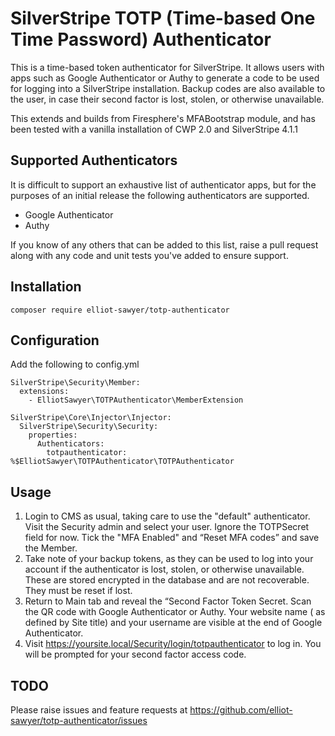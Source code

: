 # SilverStripe TOTP (Time-based One Time Password) Authenticator

This is a time-based token authenticator for SilverStripe. It allows users with apps such as Google Authenticator or Authy to generate a code to be used for logging into a SilverStripe installation. Backup codes are also available to the user, in case their second factor is lost, stolen, or otherwise unavailable.

This extends and builds from Firesphere's MFABootstrap module, and has been tested with a vanilla installation of CWP 2.0 and SilverStripe 4.1.1

## Supported Authenticators
It is difficult to support an exhaustive list of authenticator apps, but for the purposes of an initial release the following authenticators are supported.

* Google Authenticator
* Authy

If you know of any others that can be added to this list, raise a pull request along with any code and unit tests you've added to ensure support.

## Installation
`composer require elliot-sawyer/totp-authenticator`

## Configuration

Add the following to config.yml

```
SilverStripe\Security\Member:
  extensions:
    - ElliotSawyer\TOTPAuthenticator\MemberExtension

SilverStripe\Core\Injector\Injector:
  SilverStripe\Security\Security:
    properties:
      Authenticators:
        totpauthenticator: %$ElliotSawyer\TOTPAuthenticator\TOTPAuthenticator

```

## Usage

1. Login to CMS as usual, taking care to use the "default" authenticator. Visit the Security admin and select your user. Ignore the TOTPSecret field for now. Tick the "MFA Enabled" and “Reset MFA codes” and save the Member.
2. Take note of your backup tokens, as they can be used to log into your account if the authenticator is lost, stolen, or otherwise unavailable. These are stored encrypted in the database and are not recoverable. They must be reset if lost.
3. Return to Main tab and reveal the “Second Factor Token Secret. Scan the QR code with Google Authenticator or Authy. Your website name ( as defined by Site title) and your username are visible at the end of Google Authenticator.
4. Visit https://yoursite.local/Security/login/totpauthenticator to log in. You will be prompted for your second factor access code. 


## TODO
Please raise issues and feature requests at https://github.com/elliot-sawyer/totp-authenticator/issues
